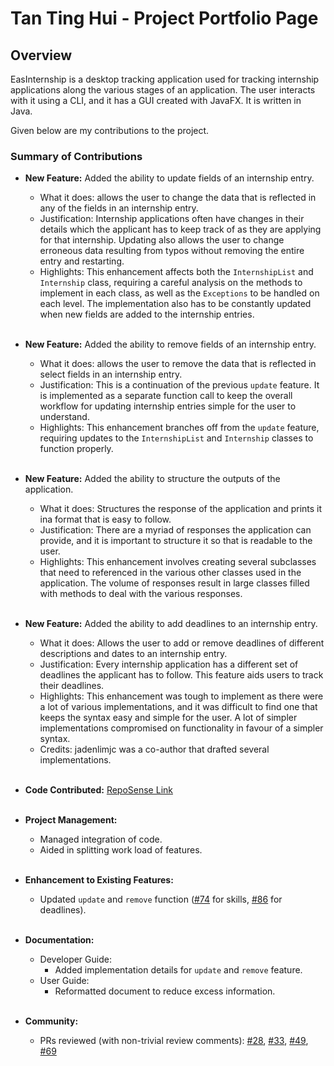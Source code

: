 # Tan Ting Hui - Project Portfolio Page

## Overview

EasInternship is a desktop tracking application used for tracking internship applications along the various stages
of an application. The user interacts with it using a CLI, and it has a GUI created with JavaFX. It is written in Java.

Given below are my contributions to the project.

### Summary of Contributions

- **New Feature:** Added the ability to update fields of an internship entry.
  - What it does: allows the user to change the data that is reflected in any of the fields in an internship entry.
  - Justification: Internship applications often have changes in their details which the applicant has to keep track of
    as they are applying for that internship. Updating also allows the user to change erroneous data resulting from
    typos without removing the entire entry and restarting.
  - Highlights: This enhancement affects both the `InternshipList` and `Internship` class, requiring a careful analysis
    on the methods to implement in each class, as well as the `Exceptions` to be handled on each level. The
    implementation also has to be constantly updated when new fields are added to the internship entries.
<br><br>

- **New Feature:** Added the ability to remove fields of an internship entry.
  - What it does: allows the user to remove the data that is reflected in select fields in an internship entry.
  - Justification: This is a continuation of the previous `update` feature. It is implemented as a separate function
    call to keep the overall workflow for updating internship entries simple for the user to understand.
  - Highlights: This enhancement branches off from the `update` feature, requiring updates to the `InternshipList` and
    `Internship` classes to function properly.
<br><br>

- **New Feature:** Added the ability to structure the outputs of the application.
  - What it does: Structures the response of the application and prints it ina format that is easy to follow.
  - Justification: There are a myriad of responses the application can provide, and it is important to structure it
    so that is readable to the user.
  - Highlights: This enhancement involves creating several subclasses that need to referenced in the various other
    classes used in the application. The volume of responses result in large classes filled with methods to deal
    with the various responses.
<br><br>

- **New Feature:** Added the ability to add deadlines to an internship entry.
  - What it does: Allows the user to add or remove deadlines of different descriptions and dates to an internship entry.
  - Justification: Every internship application has a different set of deadlines the applicant has to follow. This
    feature aids users to track their deadlines.
  - Highlights: This enhancement was tough to implement as there were a lot of various implementations, and it was
    difficult to find one that keeps the syntax easy and simple for the user. A lot of simpler implementations
    compromised on functionality in favour of a simpler syntax.
  - Credits: jadenlimjc was a co-author that drafted several implementations.
<br><br>

- **Code Contributed:** [RepoSense Link](https://nus-cs2113-ay2425s1.github.io/tp-dashboard/?search=ridiculouswifi&breakdown=true&sort=groupTitle%20dsc&sortWithin=title&since=2024-09-20&timeframe=commit&mergegroup=&groupSelect=groupByRepos&checkedFileTypes=docs~functional-code~test-code~other)
<br><br>

- **Project Management:**
  - Managed integration of code.
  - Aided in splitting work load of features.
<br><br>

- **Enhancement to Existing Features:**
  - Updated `update` and `remove` function ([#74]() for skills, [#86]() for deadlines).
<br><br>

- **Documentation:**
  - Developer Guide:
    - Added implementation details for `update` and `remove` feature.
  - User Guide:
    - Reformatted document to reduce excess information.
<br><br>

- **Community:**
  - PRs reviewed (with non-trivial review comments): [#28](), [#33](), [#49](), [#69]()
